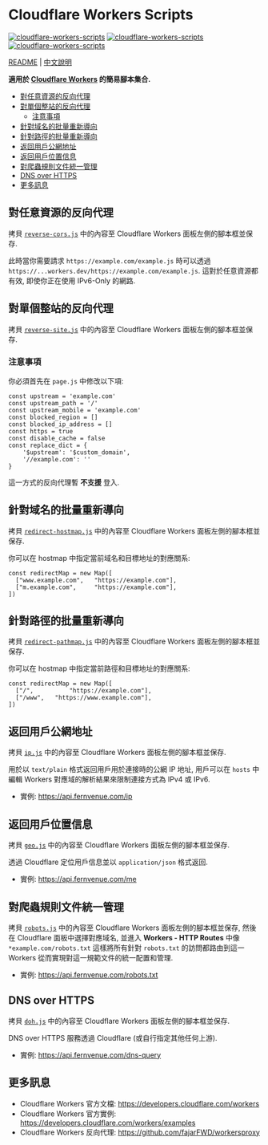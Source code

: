 # Cloudflare Workers Scripts

[![cloudflare-workers-scripts](https://img.shields.io/badge/LICENSE-BSD3%20Clause%20Liscense-blue?style=flat-square)](./LICENSE)
[![cloudflare-workers-scripts](https://img.shields.io/badge/GitHub-Cloudflare%20Workers%20Scripts-blueviolet?style=flat-square&logo=github)](https://github.com/fernvenue/cloudflare-workers-scripts)
[![cloudflare-workers-scripts](https://img.shields.io/badge/GitLab-Cloudflare%20Workers%20Scripts-orange?style=flat-square&logo=gitlab)](https://gitlab.com/fernvenue/cloudflare-workers-scripts)

[README](./README.md) | [中文說明](./README_zh.md)

**適用於 [Cloudflare Workers](https://workers.cloudflare.com) 的簡易腳本集合.**

* [對任意資源的反向代理](#對任意資源的反向代理)
* [對單個整站的反向代理](#對單個整站的反向代理)
    * [注意事項](#注意事項)
* [針對域名的批量重新導向](#針對域名的批量重新導向)
* [針對路徑的批量重新導向](#針對路徑的批量重新導向)
* [返回用戶公網地址](#返回用戶公網地址)
* [返回用戶位置信息](#返回用戶位置信息)
* [對爬蟲規則文件統一管理](#對爬蟲規則文件統一管理)
* [DNS over HTTPS](#dns-over-https)
* [更多訊息](#更多訊息)

## 對任意資源的反向代理

拷貝 [`reverse-cors.js`](./reverse-cors.js) 中的內容至 Cloudflare Workers 面板左側的腳本框並保存.

此時當你需要請求 `https://example.com/example.js` 時可以透過 `https://...workers.dev/https://example.com/example.js`. 這對於任意資源都有效, 即使你正在使用 IPv6-Only 的網路.

## 對單個整站的反向代理

拷貝 [`reverse-site.js`](./reverse-site.js) 中的內容至 Cloudflare Workers 面板左側的腳本框並保存.

### 注意事項

你必須首先在 `page.js` 中修改以下項:

```
const upstream = 'example.com'
const upstream_path = '/'
const upstream_mobile = 'example.com'
const blocked_region = []
const blocked_ip_address = []
const https = true
const disable_cache = false
const replace_dict = {
    '$upstream': '$custom_domain',
    '//example.com': ''
}
```

這一方式的反向代理暫 **不支援** 登入.

## 針對域名的批量重新導向

拷貝 [`redirect-hostmap.js`](./redirect-hostmap.js) 中的內容至 Cloudflare Workers 面板左側的腳本框並保存.

你可以在 hostmap 中指定當前域名和目標地址的對應關系:

```
const redirectMap = new Map([
  ["www.example.com",   "https://example.com"],
  ["m.example.com",     "https://example.com"],
])
```

## 針對路徑的批量重新導向

拷貝 [`redirect-pathmap.js`](./redirect-pathmap.js) 中的內容至 Cloudflare Workers 面板左側的腳本框並保存.

你可以在 hostmap 中指定當前路徑和目標地址的對應關系:

```
const redirectMap = new Map([
  ["/",          "https://example.com"],
  ["/www",   "https://www.example.com"],
])
```

## 返回用戶公網地址

拷貝 [`ip.js`](./master/ip.js) 中的內容至 Cloudflare Workers 面板左側的腳本框並保存.

用於以 `text/plain` 格式返回用戶用於連接時的公網 IP 地址, 用戶可以在 `hosts` 中編輯 Workers 對應域的解析結果來限制連接方式為 IPv4 或 IPv6.

- 實例: https://api.fernvenue.com/ip

## 返回用戶位置信息

拷貝 [`geo.js`](./geo.js) 中的內容至 Cloudflare Workers 面板左側的腳本框並保存.

透過 Cloudflare 定位用戶信息並以 `application/json` 格式返回.

- 實例: https://api.fernvenue.com/me

## 對爬蟲規則文件統一管理

拷貝 [`robots.js`](./robots.js) 中的內容至 Cloudflare Workers 面板左側的腳本框並保存, 然後在 Cloudflare 面板中選擇對應域名, 並進入 **Workers - HTTP Routes** 中像 `*example.com/robots.txt` 這樣將所有針對 `robots.txt` 的訪問都路由到這一 Workers 從而實現對這一規範文件的統一配置和管理.

- 實例: https://api.fernvenue.com/robots.txt

## DNS over HTTPS

拷貝 [`doh.js`](./doh.js) 中的內容至 Cloudflare Workers 面板左側的腳本框並保存.

DNS over HTTPS 服務透過 Cloudflare (或自行指定其他任何上游).

- 實例: https://api.fernvenue.com/dns-query

## 更多訊息

- Cloudflare Workers 官方文檔: https://developers.cloudflare.com/workers
- Cloudflare Workers 官方實例: https://developers.cloudflare.com/workers/examples
- Cloudflare Workers 反向代理: https://github.com/fajarFWD/workersproxy
